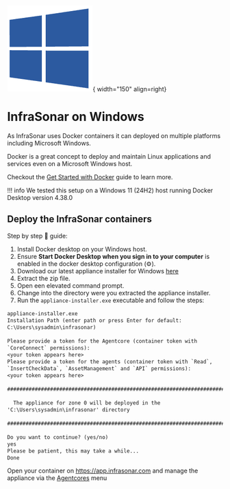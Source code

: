 ![Software Package](../../../images/windows_logo.png){ width="150" align=right}

# InfraSonar on Windows

As InfraSonar uses Docker containers it can deployed on multiple platforms including Microsoft Windows.

Docker is a great concept to deploy and maintain Linux applications and services even on a Microsoft Windows host.

Checkout the [Get Started with Docker](https://www.docker.com/get-started/) guide to learn more.

!!! info
    We tested this setup on a Windows 11 (24H2) host running Docker Desktop version 4.38.0

## Deploy the InfraSonar containers

Step by step :feet: guide: 

1. Install Docker desktop on your Windows host.
2. Ensure **Start Docker Desktop when you sign in to your computer** is enabled in the docker desktop configuration (:gear:).
3. Download our latest appliance installer for Windows [here](https://github.com/infrasonar/appliance-installer/releases/latest)
4. Extract the zip file.
5. Open een elevated command prompt.
6. Change into the directory were you extracted the appliance installer.
7. Run the `appliance-installer.exe` executable and follow the steps:

```
appliance-installer.exe
Installation Path (enter path or press Enter for default: C:\Users\sysadmin\infrasonar)

Please provide a token for the Agentcore (container token with `CoreConnect` permissions):
<your token appears here>
Please provide a token for the agents (container token with `Read`, `InsertCheckData`, `AssetManagement` and `API` permissions):
<your token appears here>

#############################################################################################

  The appliance for zone 0 will be deployed in the 'C:\Users\sysadmin\infrasonar' directory

#############################################################################################

Do you want to continue? (yes/no)
yes
Please be patient, this may take a while...
Done
```
Open your container on https://app.infrasonar.com and manage the appliance via the [Agentcores](../../../application/agentcores.md) menu